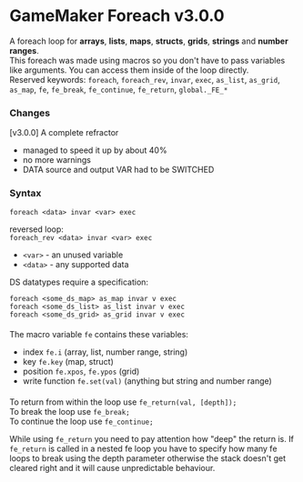 # GameMaker Foreach v3.0.0

A foreach loop for **arrays**, **lists**, **maps**, **structs**, **grids**, **strings** and **number ranges**.  
This foreach was made using macros so you don't have to pass variables like arguments. You can access them inside of the loop directly.  
Reserved keywords: `foreach`, `foreach_rev`, `invar`, `exec`, `as_list`, `as_grid`, `as_map`, `fe`, `fe_break`, `fe_continue`, `fe_return`, `global._FE_*`

### Changes
[v3.0.0] A complete refractor  
+ managed to speed it up by about 40%
+ no more warnings
+ DATA source and output VAR had to be SWITCHED

### Syntax
`foreach <data> invar <var> exec`  
  
reversed loop:  
`foreach_rev <data> invar <var> exec`  
  
+ `<var>` - an unused variable
+ `<data>` - any supported data  

DS datatypes require a specification:  
```
foreach <some_ds_map> as_map invar v exec
foreach <some_ds_list> as_list invar v exec
foreach <some_ds_grid> as_grid invar v exec
```
  
####
The macro variable `fe` contains these variables:  
- index `fe.i` (array, list, number range, string)
- key `fe.key` (map, struct)
- position `fe.xpos`, `fe.ypos` (grid)
- write function `fe.set(val)` (anything but string and number range)
  
####
To return from within the loop use `fe_return(val, [depth]);`  
To break the loop use `fe_break;`  
To continue the loop use `fe_continue;`  
  
While using `fe_return` you need to pay attention how "deep" the return is. If `fe_return` is called in a nested fe loop you have to specify how many fe loops to break using the depth parameter otherwise the stack doesn't get cleared right and it will cause unpredictable behaviour.  
  
